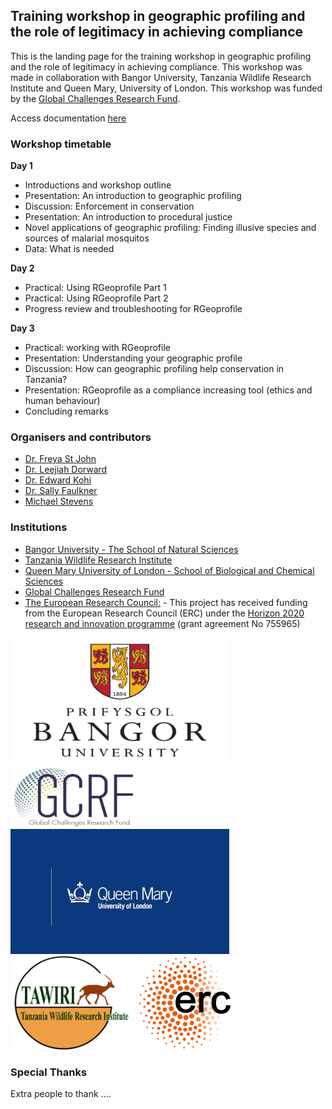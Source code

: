 
## Training workshop in geographic profiling and the role of legitimacy in achieving compliance

This is the landing page for the training workshop in geographic profiling and the role of legitimacy in achieving compliance. This workshop was made in collaboration with Bangor University, Tanzania Wildlife Research Institute and Queen Mary, University of London. This workshop was funded by the [Global Challenges Research Fund](https://www.ukri.org/research/global-challenges-research-fund/). 

Access documentation [here](https://michael-stevens-27.github.io/Rgeoprofile/) 

### Workshop timetable

**Day 1**
* Introductions and workshop outline
* Presentation: An introduction to geographic profiling 
* Discussion: Enforcement in conservation 
* Presentation: An introduction to procedural justice 
* Novel applications of geographic profiling: Finding illusive species and sources of malarial mosquitos
* Data: What is needed

**Day 2**
* Practical: Using RGeoprofile Part 1
* Practical: Using RGeoprofile Part 2
* Progress review and troubleshooting for RGeoprofile

**Day 3**
* Practical: working with RGeoprofile 
* Presentation: Understanding your geographic profile 
* Discussion: How can geographic profiling help conservation in Tanzania? 
* Presentation: RGeoprofile as a compliance increasing tool (ethics and human behaviour)
* Concluding remarks

### Organisers and contributors

* [Dr. Freya St John](http://www.conhub.org/members/dr-freya-st-john/)
* [Dr. Leejiah Dorward](http://www.conhub.org/members/ljd/)
* [Dr. Edward Kohi](researchgate.net/profile/Edward_Kohi2)
* [Dr. Sally Faulkner](https://www.qmul.ac.uk/sbcs/staff/sallyfaulkner.html)
* [Michael Stevens](https://www.qmul.ac.uk/sbcs/staff/michaelstevens.html)

### Institutions

* [Bangor University - The School of Natural Sciences](https://www.bangor.ac.uk/natural-sciences/index.php.en)
* [Tanzania Wildlife Research Institute](http://tawiri.or.tz/)
* [Queen Mary University of London - School of Biological and Chemical Sciences](https://www.qmul.ac.uk/sbcs/)
* [Global Challenges Research Fund](https://www.ukri.org/research/global-challenges-research-fund/)
* [The European Research Council:](https://erc.europa.eu/) - This project has received funding from the European Research Council (ERC) under the [Horizon 2020 research and innovation programme](https://ec.europa.eu/programmes/horizon2020/en) (grant agreement No 755965)

<img src="https://github.com/Michael-Stevens-27/Rgeoprofile/raw/workshop/docs/articles/images/bangor.png" height="200px" width="350px" />
<img src="https://github.com/Michael-Stevens-27/Rgeoprofile/raw/workshop/docs/articles/images/UKRI.png" height="100px" width="200px" />
<img src="https://github.com/Michael-Stevens-27/Rgeoprofile/raw/workshop/docs/articles/images/qmul.png" height="200px" width="350px" />
<img src="https://github.com/Michael-Stevens-27/Rgeoprofile/raw/workshop/docs/articles/images/Tawiri.png" height="150px" width="200px" />
<img src="https://github.com/Michael-Stevens-27/Rgeoprofile/raw/workshop/docs/articles/images/ERC.png" height="150px" width="150px" />

### Special Thanks

Extra people to thank ....
